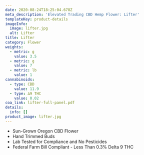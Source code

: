 ```yaml
---
date: 2020-08-24T18:25:04.678Z
meta_description: 'Elevated Trading CBD Hemp Flower: Lifter'
templateKey: product-details
imageInfo:
  image: lifter.jpg
  alt: Lifter
title: Lifter
category: Flower
weights:
  - metric: g
    value: 3.5
  - metric: g
    value: 7
  - metric: lb
    value: 1
cannabinoids:
  - type: CBD
    value: 11.9
  - type: ∆9 THC
    value: 0.02
coa_link: lifter-full-panel.pdf
details:
  info: []
product_image: lifter.jpg
---
```


- Sun-Grown Oregon CBD Flower
- Hand Trimmed Buds
- Lab Tested for Compliance and No Pesticides
- Federal Farm Bill Compliant - Less Than 0.3% Delta 9 THC
